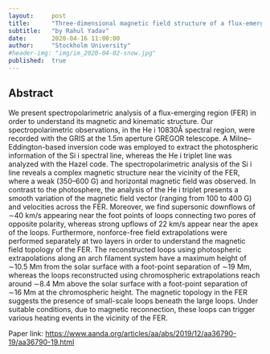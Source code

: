 ```yaml
---
layout:     post
title:      "Three-dimensional magnetic field structure of a flux-emerging region in the solar atmosphere"
subtitle:   "by Rahul Yadav"
date:       2020-04-16 11:00:00
author:     "Stockholm University"
#header-img: "img/im_2020-04-02-snow.jpg"
published:  true
---
```


## Abstract
We present spectropolarimetric analysis of a flux-emerging region (FER) in order to understand its magnetic and kinematic structure. Our spectropolarimetric observations, in the He i 10830Å spectral region, were recorded with the GRIS at the 1.5m aperture GREGOR telescope. A Milne–Eddington-based inversion code was employed to extract the photospheric information of the Si i spectral line, whereas the He i triplet line was analyzed with the Hazel code. The spectropolarimetric analysis of the Si i line reveals a complex magnetic structure near the vicinity of the FER, where a weak (350–600 G) and horizontal magnetic field was observed. In contrast to the photosphere, the analysis of the He i triplet presents a smooth variation of the magnetic field vector (ranging from 100 to 400 G) and velocities across the FER. Moreover, we find supersonic downflows of ∼40 km/s appearing near the foot points of loops connecting two pores of opposite polarity, whereas strong upflows of 22 km/s appear near the apex of the loops. Furthermore, nonforce-free field extrapolations were performed separately at two layers in order to understand the magnetic field topology of the FER. The reconstructed loops using photospheric extrapolations along an arch filament system have a maximum height of ∼10.5 Mm from the solar surface with a foot-point separation of ∼19 Mm, whereas the loops reconstructed using chromospheric extrapolations reach around ∼8.4 Mm above the solar surface with a foot-point separation of ∼16 Mm at the chromospheric height. The magnetic topology in the FER suggests the presence of small-scale loops beneath the large loops. Under suitable conditions, due to magnetic reconnection, these loops can trigger various heating events in the vicinity of the FER.

Paper link: https://www.aanda.org/articles/aa/abs/2019/12/aa36790-19/aa36790-19.html

